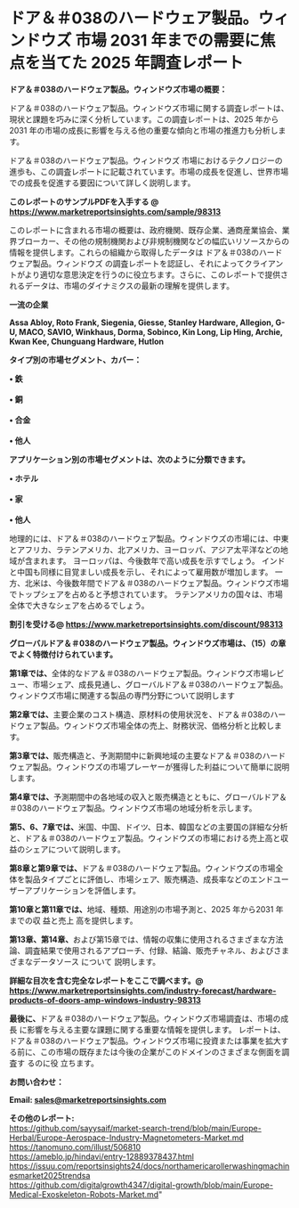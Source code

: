 # ドア＆＃038のハードウェア製品。ウィンドウズ 市場 2031 年までの需要に焦点を当てた 2025 年調査レポート

<strong><b>ドア＆＃038のハードウェア製品。ウィンドウズ市場の概要：</b></strong>

ドア＆＃038のハードウェア製品。ウィンドウズ市場に関する調査レポートは、現状と課題を巧みに深く分析しています。この調査レポートは、2025 年から 2031 年の市場の成長に影響を与える他の重要な傾向と市場の推進力も分析します。

ドア＆＃038のハードウェア製品。ウィンドウズ 市場におけるテクノロジーの進歩も、この調査レポートに記載されています。市場の成長を促進し、世界市場での成長を促進する要因について詳しく説明します。

<strong>このレポートのサンプルPDFを入手する @ <a href=https://www.marketreportsinsights.com/sample/98313>https://www.marketreportsinsights.com/sample/98313</a></strong>

このレポートに含まれる市場の概要は、政府機関、既存企業、通商産業協会、業界ブローカー、その他の規制機関および非規制機関などの幅広いリソースからの情報を提供します。これらの組織から取得したデータは ドア＆＃038のハードウェア製品。ウィンドウズ の調査レポートを認証し、それによってクライアントがより適切な意思決定を行うのに役立ちます。さらに、このレポートで提供されるデータは、市場のダイナミクスの最新の理解を提供します。

<strong>一流の企業</strong>

<strong><b>Assa Abloy, Roto Frank, Siegenia, Giesse, Stanley Hardware, Allegion, G-U, MACO, SAVIO, Winkhaus, Dorma, Sobinco, Kin Long, Lip Hing, Archie, Kwan Kee, Chunguang Hardware, Hutlon</b></strong>

<strong><b>タイプ別の市場セグメント、カバー：</b></strong>

<strong>• 鉄<br><br>• 銅<br><br>• 合金<br><br>• 他人</strong>

<strong><b>アプリケーション別の市場セグメントは、次のように分類できます。</b></strong>

<strong>• ホテル<br><br>• 家<br><br>• 他人</strong>

 地理的には、ドア＆＃038のハードウェア製品。ウィンドウズの市場には、中東とアフリカ、ラテンアメリカ、北アメリカ、ヨーロッパ、アジア太平洋などの地域が含まれます。 ヨーロッパは、今後数年で高い成長を示すでしょう。 インドと中国も同様に目覚ましい成長を示し、それによって雇用数が増加します。 一方、北米は、今後数年間でドア＆＃038のハードウェア製品。ウィンドウズ市場でトップシェアを占めると予想されています。 ラテンアメリカの国々は、市場全体で大きなシェアを占めるでしょう。

<strong>割引を受ける@ <a href=https://www.marketreportsinsights.com/discount/98313>https://www.marketreportsinsights.com/discount/98313</a></strong>

<strong><b>グローバルドア＆＃038のハードウェア製品。ウィンドウズ市場は、（15）の章でよく特徴付けられています。</b></strong>

<strong><b>第</b></strong><strong><b>1章では、</b></strong>全体的なドア＆＃038のハードウェア製品。ウィンドウズ市場レビュー、市場シェア、成長見通し、グローバルドア＆＃038のハードウェア製品。ウィンドウズ市場に関連する製品の専門分野について説明します

<strong><b>第2章では、</b></strong>主要企業のコスト構造、原材料の使用状況を、ドア＆＃038のハードウェア製品。ウィンドウズ市場全体の売上、財務状況、価格分析と比較します。

<strong><b>第3章では、</b></strong>販売構造と、予測期間中に新興地域の主要なドア＆＃038のハードウェア製品。ウィンドウズの市場プレーヤーが獲得した利益について簡単に説明します。

<strong><b>第4章では、</b></strong>予測期間中の各地域の収入と販売構造とともに、グローバルドア＆＃038のハードウェア製品。ウィンドウズ市場の地域分析を示します。

<strong><b>第5、6、7章では、</b></strong>米国、中国、ドイツ、日本、韓国などの主要国の詳細な分析と、ドア＆＃038のハードウェア製品。ウィンドウズの市場における売上高と収益のシェアについて説明します。

<strong><b>第8章と第9章では、</b></strong>ドア＆＃038のハードウェア製品。ウィンドウズの市場全体を製品タイプごとに評価し、市場シェア、販売構造、成長率などのエンドユーザーアプリケーションを評価します。

<strong><b>第10章と第11章では、</b></strong>地域、種類、用途別の市場予測と、2025 年から2031 年までの収 益と売上 高を提供します。

<strong><b>第13章、第14章、</b></strong>および第15章では、情報の収集に使用されるさまざまな方法論、調査結果で使用されるアプローチ、付録、結論、販売チャネル、およびさまざまなデータソース について 説明します。

<strong>詳細な目次を含む完全なレポートをここで調べます。@ <a href=https://www.marketreportsinsights.com/industry-forecast/hardware-products-of-doors-amp-windows-industry-98313>https://www.marketreportsinsights.com/industry-forecast/hardware-products-of-doors-amp-windows-industry-98313</a></strong>

<strong><b>最後に、</b></strong>ドア＆＃038のハードウェア製品。ウィンドウズ市場調査は、市場の成長 に影響を</a>与える主要な課題に関する重要な情報を提供します。 レポートは、ドア＆＃038のハードウェア製品。ウィンドウズ市場に投資または事業を拡大する前に、この市場の既存または今後の企業がこのドメインのさまざまな側面を調査す るのに役 立ちます。

<strong><b>お問い合わせ：</b></strong>

<strong>Email: </strong><a href=mailto:sales@marketreportsinsights.com><strong>sales@marketreportsinsights.com</strong></a>

<strong>その他のレポート:</strong>
<br>
<a href=https://github.com/sayysaif/market-search-trend/blob/main/Europe-Herbal/Europe-Aerospace-Industry-Magnetometers-Market.md>https://github.com/sayysaif/market-search-trend/blob/main/Europe-Herbal/Europe-Aerospace-Industry-Magnetometers-Market.md</a>
<br>
<a href=https://tanomuno.com/illust/506810>https://tanomuno.com/illust/506810</a>
<br>
<a href=https://ameblo.jp/hindavi/entry-12889378437.html>https://ameblo.jp/hindavi/entry-12889378437.html</a>
<br>
<a href=https://issuu.com/reportsinsights24/docs/northamericarollerwashingmachinesmarket2025trendsa>https://issuu.com/reportsinsights24/docs/northamericarollerwashingmachinesmarket2025trendsa</a>
<br>
<a href=https://github.com/digitalgrowth4347/digital-growth/blob/main/Europe-Medical-Exoskeleton-Robots-Market.md>https://github.com/digitalgrowth4347/digital-growth/blob/main/Europe-Medical-Exoskeleton-Robots-Market.md</a>"
